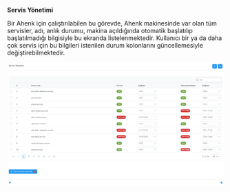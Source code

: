 **Servis Yönetimi**

Bir Ahenk için çalıştırılabilen bu görevde, Ahenk makinesinde var olan tüm servisler, adı, anlık durumu, makina 
açıldığında otomatik başlatılıp başlatılmadığı bilgisiyle bu ekranda listelenmektedir. Kullanıcı bir ya da daha çok 
servis için bu bilgileri istenilen durum kolonlarını güncellemesiyle değiştirebilmektedir.

[![Servis Yonetimi](../images/computerManagement/serviceManagement.png)](../images/computerManagement/serviceManagement.png)

